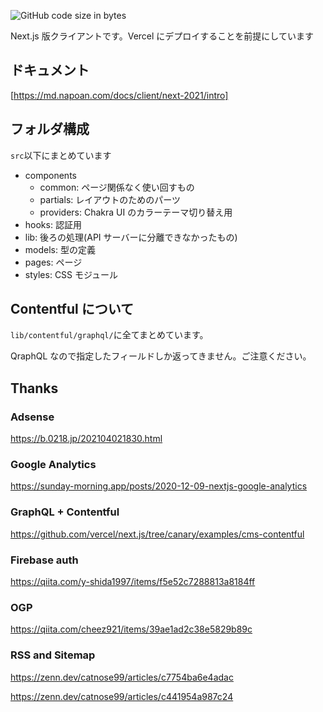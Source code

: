 ![GitHub code size in bytes](https://img.shields.io/github/languages/code-size/sasigume/projectnapoancom-client-next-2021)

Next.js 版クライアントです。Vercel にデプロイすることを前提にしています

## ドキュメント

[https://md.napoan.com/docs/client/next-2021/intro]

## フォルダ構成

`src`以下にまとめています

- components
  - common: ページ関係なく使い回すもの
  - partials: レイアウトのためのパーツ
  - providers: Chakra UI のカラーテーマ切り替え用
- hooks: 認証用
- lib: 後ろの処理(API サーバーに分離できなかったもの)
- models: 型の定義
- pages: ページ
- styles: CSS モジュール

## Contentful について

`lib/contentful/graphql/`に全てまとめています。

QraphQL なので指定したフィールドしか返ってきません。ご注意ください。

## Thanks

### Adsense

https://b.0218.jp/202104021830.html

### Google Analytics

https://sunday-morning.app/posts/2020-12-09-nextjs-google-analytics

### GraphQL + Contentful

https://github.com/vercel/next.js/tree/canary/examples/cms-contentful

### Firebase auth

https://qiita.com/y-shida1997/items/f5e52c7288813a8184ff

### OGP

https://qiita.com/cheez921/items/39ae1ad2c38e5829b89c

### RSS and Sitemap

https://zenn.dev/catnose99/articles/c7754ba6e4adac

https://zenn.dev/catnose99/articles/c441954a987c24
